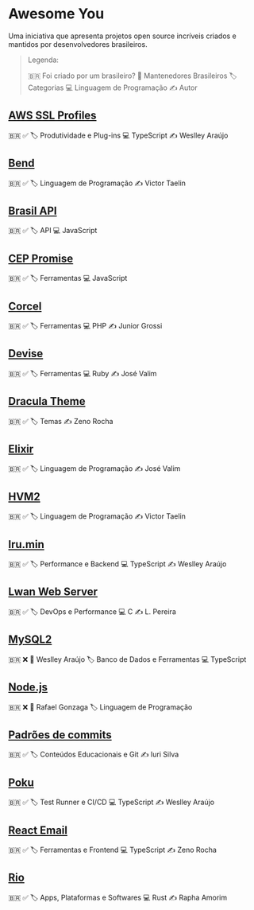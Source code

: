 # Awesome You

Uma iniciativa que apresenta projetos open source incríveis criados e mantidos por desenvolvedores brasileiros.

> Legenda:
> 
> 🇧🇷 Foi criado por um brasileiro?
> 👤 Mantenedores Brasileiros
> 🏷️ Categorias
> 💻 Linguagem de Programação
> ✍️ Autor


## [AWS SSL Profiles](https://github.com/mysqljs/aws-ssl-profiles)

🇧🇷 ✅
🏷️ Produtividade e Plug-ins
💻 TypeScript
✍️ Weslley Araújo

## [Bend](https://github.com/HigherOrderCO/Bend)

🇧🇷 ✅
🏷️ Linguagem de Programação
✍️ Victor Taelin

## [Brasil API](https://github.com/BrasilAPI/BrasilAPI)

🇧🇷 ✅
🏷️ API
💻 JavaScript

## [CEP Promise](https://github.com/BrasilAPI/cep-promise)

🇧🇷 ✅
🏷️ Ferramentas
💻 JavaScript

## [Corcel](https://github.com/corcel/corcel)

🇧🇷 ✅
🏷️ Ferramentas
💻 PHP
✍️ Junior Grossi

## [Devise](https://github.com/heartcombo/devise)

🇧🇷 ✅
🏷️ Ferramentas
💻 Ruby
✍️ José Valim

## [Dracula Theme](https://github.com/dracula/dracula-theme)

🇧🇷 ✅
🏷️ Temas
✍️ Zeno Rocha

## [Elixir](https://github.com/elixir-lang/elixir)

🇧🇷 ✅
🏷️ Linguagem de Programação
✍️ José Valim

## [HVM2](https://github.com/HigherOrderCO/HVM)

🇧🇷 ✅
🏷️ Linguagem de Programação
✍️ Victor Taelin

## [lru.min](https://github.com/wellwelwel/lru.min)

🇧🇷 ✅
🏷️ Performance e Backend
💻 TypeScript
✍️ Weslley Araújo

## [Lwan Web Server](https://github.com/lpereira/lwan)

🇧🇷 ✅
🏷️ DevOps e Performance
💻 C
✍️ L. Pereira

## [MySQL2](https://github.com/sidorares/node-mysql2)

🇧🇷 ❌
👤 Weslley Araújo
🏷️ Banco de Dados e Ferramentas
💻 TypeScript

## [Node.js](https://github.com/nodejs/node)

🇧🇷 ❌
👤 Rafael Gonzaga
🏷️ Linguagem de Programação

## [Padrões de commits](https://github.com/iuricode/padroes-de-commits)

🇧🇷 ✅
🏷️ Conteúdos Educacionais e Git
✍️ Iuri Silva

## [Poku](https://github.com/wellwelwel/poku)

🇧🇷 ✅
🏷️ Test Runner e CI/CD
💻 TypeScript
✍️ Weslley Araújo

## [React Email](https://github.com/resend/react-email)

🇧🇷 ✅
🏷️ Ferramentas e Frontend
💻 TypeScript
✍️ Zeno Rocha

## [Rio](https://github.com/raphamorim/rio)

🇧🇷 ✅
🏷️ Apps, Plataformas e Softwares
💻 Rust
✍️ Rapha Amorim
